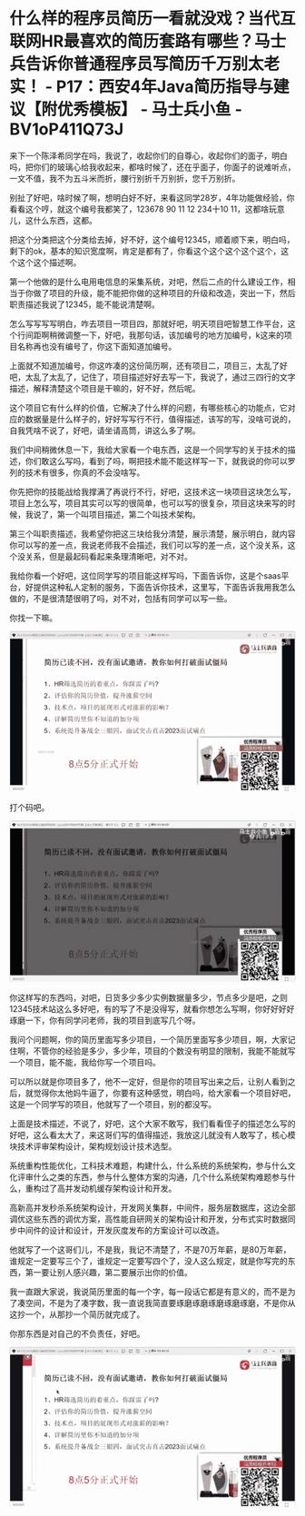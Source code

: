 # 什么样的程序员简历一看就没戏？当代互联网HR最喜欢的简历套路有哪些？马士兵告诉你普通程序员写简历千万别太老实！ - P17：西安4年Java简历指导与建议【附优秀模板】 - 马士兵小鱼 - BV1oP411Q73J

来下一个陈泽希同学在吗，我说了，收起你们的自尊心，收起你们的面子，明白吗，把你们的玻璃心给我收起来，都啥时候了，还在乎面子，你面子的说难听点，一文不值，我不为五斗米而折，腰行别折千万别折，您千万别折。

别扯了好吧，啥时候了啊，想明白好不好，来看这同学28岁，4年功能做经验，你看看这个哼，就这个编号我都笑了，123678 90 11 12 234十10 11，这都啥玩意儿，这什么东西，这都。

把这个分类把这个分类给去掉，好不好，这个编号12345，顺着顺下来，明白吗，剩下的ok，基本的知识宽度啊，肯定是都有了，你看这个这个这个这个这个，这个这个这个描述啊。

第一个他做的是什么电用电信息的采集系统，对吧，然后二点的什么建设工作，相当于你做了项目的升级，能不能把你做的这种项目的升级和改造，突出一下，然后职责描述我说了12345，能不能说清楚啊。

怎么写写写写明白，咋去项目一项目四，那就好吧，明天项目吧智慧工作平台，这个行间距啊稍微调整一下，好吧，我那句话，该加编号的地方加编号，k这来的项目名称再也没有编号了，你这下面知道加编号。

上面就不知道加编号，你这咋凑的这份简历啊，还有项目二，项目三，太乱了好吧，太乱了太乱了，记住了，项目描述好好去写一下，我说了，通过三四行的文字描述，解释清楚这个项目是干嘛的，好不好，然后呢。

这个项目它有什么样的价值，它解决了什么样的问题，有哪些核心的功能点，它对应的数据量是什么样子的，好好写写行不行，值得描述，该写的写，没啥可说的，自我凭啥不说了，好吧，请坐请高筒，讲这么多了啊。

我们中间稍微休息一下，我给大家看一个电东西，这是一个同学写的关于技术的描述，你们敢这么写吗，看到了吗，啊把技术能不能这样写一下，就我说的你可以罗列的技术有很多，你真的不会没啥写。

你先把你的技能战给我撑满了再说行不行，好吧，这技术这一块项目这块怎么写，项目上怎么写，项目其实可以写的很简单，也可以写的很复杂，项目这块来写的时候，我说了，第一个叫项目描述，第二个叫技术架构。

第三个叫职责描述，我希望你把这三块给我分清楚，展示清楚，展示明白，就内容你可以写的差一点，我说老师我不会描述，我们可以写的差一点，这个没关系，这个没关系，但是最起码看起来条理清晰吧，对不对。

我给你看一个好吧，这位同学写的项目能这样写吗，下面告诉你，这是个saas平台，好提供这种私人定制的服务，下面告诉你技术，这里写，下面告诉我用我怎么做的，不是很清楚很明了吗，对不对，包括有同学可以写一些。

你找一下嘛。

![](img/d928c6bf9ba105becd321c83fd6d9fd2_1.png)

打个码吧。

![](img/d928c6bf9ba105becd321c83fd6d9fd2_3.png)

你这样写的东西吗，对吧，日货多少多少实例数据量多少，节点多少是吧，之则12345技术站这么多好吧，有的写了不是没得写，就看你想怎么写啊，你好好好好琢磨一下，你有同学问老师，我的项目到底写几个呀。

我问个问题啊，你的简历里面写多少项目，一个简历里面写多少项目，啊，大家记住啊，不管你的经验是多少，多少年，项目的个数没有明显的限制，我能不能就写一个项目，能不能，我给你写一个项目吗。

可以所以就是你项目多了，他不一定好，但是你的项目写出来之后，让别人看到之后，就觉得你太他妈牛逼了，你要有这种感觉，明白吗，给大家看一个项目好吧，这是一个同学写的项目，他就写了一个项目，别的都没写。

上面是技术描述，不说了，好吧，这个大家不敢写，我们看看侄子的描述怎么写的好吧，这么看太大了，来这哥们写的值得描述，我放这儿就没有人敢写了，核心模块技术评审架构设计，架构规划设计技术选型。

系统重构性能优化，工科技术难题，构建什么，什么系统的系统架构，参与什么文化评审什么之类的东西，参与什么整体方案的沟通，几个什么系统架构难题参与什么，重构过了高并发动机缓存架构设计和开发。

高新高并发秒杀系统架构设计，开发网关集群，中间件，服务层数据库，这边全部调优这些东西的调优方案，高性能自研网关的架构设计和开发，分布式实时数据同步中间件的设计和设计，开发灰度发布的方案设计可以改造。

他就写了一个这哥们儿，不是我，我记不清楚了，不是70万年薪，是80万年薪，谁规定一定要写三个了，谁规定一定要写四个了，没人这么规定，就是你写完的东西，第一要让别人感兴趣，第二要展示出你的价值。

我一直跟大家说，我说简历里面的每一个字，每一段话它都是有意义的，而不是为了凑空间，不是为了凑字数，我一直说我简直要琢磨琢磨琢磨琢磨琢磨，不是你从这抄一个，从那抄一个简历就完成了。

你那东西是对自己的不负责任，好吧。

![](img/d928c6bf9ba105becd321c83fd6d9fd2_5.png)